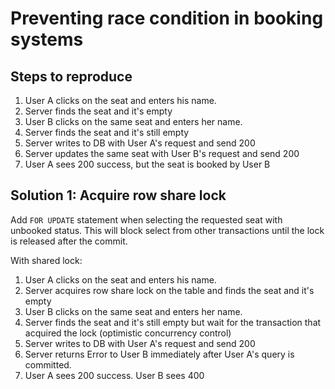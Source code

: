 # Preventing race condition in booking systems

## Steps to reproduce

1. User A clicks on the seat and enters his name.
2. Server finds the seat and it's empty
3. User B clicks on the same seat and enters her name.
4. Server finds the seat and it's still empty
5. Server writes to DB with User A's request and send 200
6. Server updates the same seat with User B's request and send 200
7. User A sees 200 success, but the seat is booked by User B

## Solution 1: Acquire row share lock

Add `FOR UPDATE` statement when selecting the requested seat with unbooked status.
This will block select from other transactions until the lock is released after the commit.

With shared lock:

1. User A clicks on the seat and enters his name.
2. Server acquires row share lock on the table and finds the seat and it's empty
3. User B clicks on the same seat and enters her name.
4. Server finds the seat and it's still empty but wait for the transaction that acquired the lock (optimistic concurrency control)
5. Server writes to DB with User A's request and send 200
6. Server returns Error to User B immediately after User A's query is committed.
7. User A sees 200 success. User B sees 400
